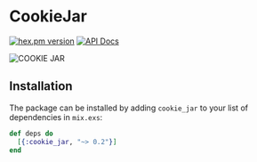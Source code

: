# CookieJar

[![hex.pm version](https://img.shields.io/hexpm/v/cookie_jar.svg?style=flat)](https://hex.pm/packages/cookie_jar)
[![API Docs](https://img.shields.io/badge/api-docs-blue.svg?style=flat)](https://hexdocs.pm/cookie_jar/)

![COOKIE JAR](https://cloud.githubusercontent.com/assets/1329716/22807691/5fe454d6-ef7c-11e6-8e0b-30aca685c83a.jpg)

## Installation

The package can be installed
by adding `cookie_jar` to your list of dependencies in `mix.exs`:

```elixir
def deps do
  [{:cookie_jar, "~> 0.2"}]
end
```

